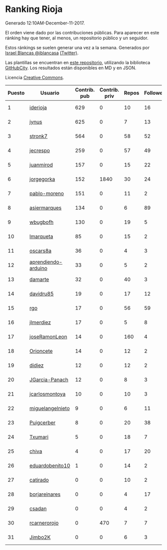 # Ranking Rioja

Generado 12:10AM-December-11-2017.

El orden viene dado por las contribuciones públicas. Para aparecer en este ránking hay que tener, al menos, un repositorio público y un seguidor.

Estos ránkings se suelen generar una vez a la semana. Generados por [Israel Blancas @iblancasa](https://github.com/iblancasa/) [(Twitter)](https://twitter.com/iblancasa).

Las plantillas se encuentran en [este repositorio](https://github.com/iblancasa/GH-Spanish-Ranking), utilizando la biblioteca [GitHubCity](https://github.com/iblancasa/GitHubCity). Los resultados están disponibles en MD y en JSON.

Licencia [Creative Commons](https://creativecommons.org/licenses/by/4.0/).

| Puesto   |  Usuario  | Contrib. pub | Contrib. priv |Repos| Followers | Desde |  Avatar  |
|----------|-----------|--------------|---------------|-----|-----------|-------|----------|
|1|[iderioja](https://github.com/iderioja)|629|0|10|16|2013-07-25|![iderioja](https://avatars3.githubusercontent.com/u/5090808)|
|2|[jynus](https://github.com/jynus)|625|0|7|13|2014-08-28|![jynus](https://avatars1.githubusercontent.com/u/8576860)|
|3|[stronk7](https://github.com/stronk7)|564|0|58|52|2009-12-14|![stronk7](https://avatars3.githubusercontent.com/u/167147)|
|4|[jecrespo](https://github.com/jecrespo)|259|0|57|49|2012-03-15|![jecrespo](https://avatars2.githubusercontent.com/u/1539718)|
|5|[juanmirod](https://github.com/juanmirod)|157|0|15|22|2013-02-27|![juanmirod](https://avatars2.githubusercontent.com/u/3714422)|
|6|[jorgegorka](https://github.com/jorgegorka)|152|1840|30|24|2008-05-07|![jorgegorka](https://avatars3.githubusercontent.com/u/9585)|
|7|[pablo-moreno](https://github.com/pablo-moreno)|151|0|11|2|2014-07-18|![pablo-moreno](https://avatars1.githubusercontent.com/u/8203696)|
|8|[asiermarques](https://github.com/asiermarques)|134|0|6|89|2009-11-05|![asiermarques](https://avatars0.githubusercontent.com/u/149459)|
|9|[wbugbofh](https://github.com/wbugbofh)|130|0|19|5|2013-04-24|![wbugbofh](https://avatars2.githubusercontent.com/u/4250161)|
|10|[lmarqueta](https://github.com/lmarqueta)|85|0|15|2|2015-09-17|![lmarqueta](https://avatars1.githubusercontent.com/u/14338278)|
|11|[oscars8a](https://github.com/oscars8a)|36|0|4|3|2017-11-13|![oscars8a](https://avatars2.githubusercontent.com/u/33620978)|
|12|[aprendiendo-arduino](https://github.com/aprendiendo-arduino)|33|0|5|2|2016-09-02|![aprendiendo-arduino](https://avatars3.githubusercontent.com/u/21957254)|
|13|[damarte](https://github.com/damarte)|32|0|40|3|2013-04-30|![damarte](https://avatars2.githubusercontent.com/u/4304282)|
|14|[davidru85](https://github.com/davidru85)|19|0|17|12|2010-11-08|![davidru85](https://avatars2.githubusercontent.com/u/472324)|
|15|[rgo](https://github.com/rgo)|17|0|56|59|2009-01-16|![rgo](https://avatars1.githubusercontent.com/u/47124)|
|16|[jlmerdiez](https://github.com/jlmerdiez)|17|0|5|8|2014-01-24|![jlmerdiez](https://avatars2.githubusercontent.com/u/6492854)|
|17|[joseRamonLeon](https://github.com/joseRamonLeon)|14|0|160|4|2012-04-26|![joseRamonLeon](https://avatars1.githubusercontent.com/u/1682282)|
|18|[Orioncete](https://github.com/Orioncete)|14|0|12|2|2016-03-12|![Orioncete](https://avatars0.githubusercontent.com/u/17803185)|
|19|[didiez](https://github.com/didiez)|12|0|12|2|2011-02-22|![didiez](https://avatars0.githubusercontent.com/u/632860)|
|20|[JGarcia-Panach](https://github.com/JGarcia-Panach)|12|0|8|3|2015-07-08|![JGarcia-Panach](https://avatars0.githubusercontent.com/u/13234598)|
|21|[jcarlosmontoya](https://github.com/jcarlosmontoya)|10|0|10|3|2014-05-23|![jcarlosmontoya](https://avatars1.githubusercontent.com/u/7680456)|
|22|[miguelangelnieto](https://github.com/miguelangelnieto)|9|0|6|11|2011-05-25|![miguelangelnieto](https://avatars2.githubusercontent.com/u/810868)|
|23|[Puigcerber](https://github.com/Puigcerber)|8|0|20|38|2011-06-22|![Puigcerber](https://avatars2.githubusercontent.com/u/866808)|
|24|[Txumari](https://github.com/Txumari)|5|0|18|7|2010-09-16|![Txumari](https://avatars1.githubusercontent.com/u/401963)|
|25|[chiva](https://github.com/chiva)|4|0|17|20|2010-06-15|![chiva](https://avatars1.githubusercontent.com/u/305333)|
|26|[eduardobenito10](https://github.com/eduardobenito10)|1|0|14|2|2011-09-06|![eduardobenito10](https://avatars1.githubusercontent.com/u/1029956)|
|27|[catirado](https://github.com/catirado)|0|0|10|2|2010-08-04|![catirado](https://avatars2.githubusercontent.com/u/354151)|
|28|[borjareinares](https://github.com/borjareinares)|0|0|4|17|2011-01-26|![borjareinares](https://avatars3.githubusercontent.com/u/584645)|
|29|[csadan](https://github.com/csadan)|0|0|4|2|2014-01-21|![csadan](https://avatars0.githubusercontent.com/u/6459730)|
|30|[rcarnerorojo](https://github.com/rcarnerorojo)|0|470|7|7|2014-04-17|![rcarnerorojo](https://avatars0.githubusercontent.com/u/7326722)|
|31|[Jimbo2K](https://github.com/Jimbo2K)|0|0|6|3|2016-03-15|![Jimbo2K](https://avatars1.githubusercontent.com/u/17853527)|

